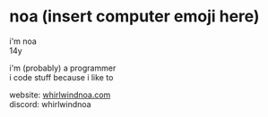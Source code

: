 <p><h1>noa (insert computer emoji here)</h1><p> 

i'm noa<br>
14y

i'm (probably) a programmer<br>
i code stuff because i like to

website: [whirlwindnoa.com](https://whirlwindnoa.com)<br>
discord: whirlwindnoa
